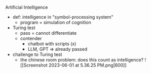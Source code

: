 
Artificial Intelligence
- def: intelligence in "symbol-processing system"
	- program = simulation of cognition
- Turing test
	- pass = cannot differentiate
	- contender
		- chatbot with scripts (x)
		- LLM, GPT => already passed
- challenge to Turing test
	- the chinese room problem:
	  does this count as intelligence?
	  ![[Screenshot 2023-06-01 at 5.36.25 PM.png|600]]

